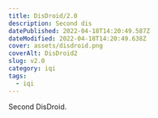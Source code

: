 ```yaml
---
title: DisDroid/2.0
description: Second dis
datePublished: 2022-04-18T14:20:49.587Z
dateModified: 2022-04-18T14:20:49.638Z
cover: assets/disdroid.png
coverAlt: DisDroid2
slug: v2.0
category: iqi
tags:
  - iqi
---
```

Second DisDroid.